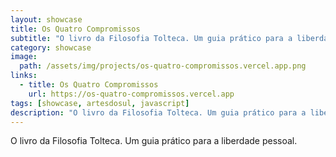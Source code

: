 ```yaml
---
layout: showcase
title: Os Quatro Compromissos
subtitle: "O livro da Filosofia Tolteca. Um guia prático para a liberdade pessoal."
category: showcase
image:
  path: /assets/img/projects/os-quatro-compromissos.vercel.app.png
links:
  - title: Os Quatro Compromissos
    url: https://os-quatro-compromissos.vercel.app
tags: [showcase, artesdosul, javascript]
description: "O livro da Filosofia Tolteca. Um guia prático para a liberdade pessoal."
---
```


O livro da Filosofia Tolteca. Um guia prático para a liberdade pessoal.
